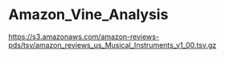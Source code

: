 # Amazon_Vine_Analysis

https://s3.amazonaws.com/amazon-reviews-pds/tsv/amazon_reviews_us_Musical_Instruments_v1_00.tsv.gz


